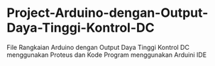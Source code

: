 # Project-Arduino-dengan-Output-Daya-Tinggi-Kontrol-DC
File Rangkaian Arduino dengan Output Daya Tinggi Kontrol DC menggunakan Proteus dan Kode Program menggunakan Arduini IDE
